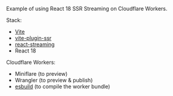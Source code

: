 Example of using React 18 SSR Streaming on Cloudflare Workers.

Stack:
 - [Vite](https://vitejs.dev/)
 - [vite-plugin-ssr](https://vite-plugin-ssr.com/)
 - [react-streaming](https://github.com/brillout/react-streaming)
 - React 18

Cloudflare Workers:
 - Miniflare (to preview)
 - Wrangler (to preview & publish)
 - [esbuild](https://esbuild.github.io/) (to compile the worker bundle)
